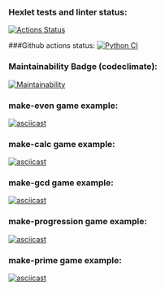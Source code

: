 ### Hexlet tests and linter status:
[![Actions Status](https://github.com/AlexVSSP/python-project-lvl1/workflows/hexlet-check/badge.svg)](https://github.com/AlexVSSP/python-project-lvl1/actions)

###Github actions status:
[![Python CI](https://github.com/AlexVSSP/python-project-lvl1/actions/workflows/pyci.yml/badge.svg)](https://github.com/AlexVSSP/python-project-lvl1/actions/workflows/pyci.yml)

### Maintainability Badge (codeclimate):
[![Maintainability](https://api.codeclimate.com/v1/badges/a99a88d28ad37a79dbf6/maintainability)](https://codeclimate.com/github/AlexVSSP/python-project-lvl1/maintainability)

### make-even game example:
[![asciicast](https://asciinema.org/a/501095.svg)](https://asciinema.org/a/501095)

### make-calc game example:
[![asciicast](https://asciinema.org/a/502524.svg)](https://asciinema.org/a/502524)

### make-gcd game example:
[![asciicast](https://asciinema.org/a/502641.svg)](https://asciinema.org/a/502641)

### make-progression game example:
[![asciicast](https://asciinema.org/a/502704.svg)](https://asciinema.org/a/502704)

### make-prime game example:
[![asciicast](https://asciinema.org/a/502715.svg)](https://asciinema.org/a/502715)
